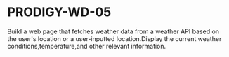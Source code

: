 # PRODIGY-WD-05
Build a web page that fetches weather data from a weather API based on the user's location or a user-inputted location.Display the current weather conditions,temperature,and other relevant information.
